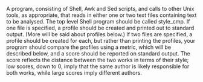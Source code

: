 A program, consisting of Shell, Awk and Sed scripts, and calls to other Unix tools, as appropriate, that reads in either one or two text files containing text to be analysed. The top level Shell program should be called style_cmp. If one file is specified, a profile should be created and printed out to standard output. (More will be said about profiles below.) If two files are specified, a profile should be created for each, but rather than printing the profiles, your program should compare the profiles using a metric, which will be described below, and a score should be reported on standard output. The score reflects the distance between the two works in terms of their style; low scores, down to 0, imply that the same author is likely responsible for both works, while large scores imply different authors.

